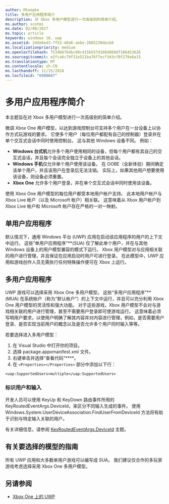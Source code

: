 ```yaml
---
author: Mtoepke
title: 多用户应用程序简介
description: 对 Xbox 多用户模型进行一次高级别的简单介绍。
ms.author: scotmi
ms.date: 02/08/2017
ms.topic: article
keywords: windows 10, uwp
ms.assetid: 2dde6ed3-7f53-48a6-aebe-2605230decb8
ms.localizationpriority: medium
ms.openlocfilehash: 7534b6764bc98c415b557d100d869df186453626
ms.sourcegitcommit: e2fca6c79f31e521ba76f7ecf343cf8f278e6a15
ms.translationtype: MT
ms.contentlocale: zh-CN
ms.lasthandoff: 11/15/2018
ms.locfileid: "6980687"
---
```

# <a name="introduction-to-multi-user-applications"></a>多用户应用程序简介

本主题旨在对 Xbox 多用户模型进行一次高级别的简单介绍。

微调 Xbox One 用户模型，以达到游戏控制台可支持多个用户在一台设备上以协作方式玩游戏的要求。 它使多个用户（每位用户都配有自己的控制器）登录并在单个交互式会话中同时使用控制台。 这与其他 Windows 设备不同。 例如：
* **Windows 台式机**允许多个用户使用相同的设备，但每个用户都有其自己的交互式会话，并且每个会话完全独立于设备上的其他会话。
* **Windows 手机**仅允许单个用户使用该设备。 在 OOBE（全新体验）期间确定该单个用户，并且该用户在登录后无法注销。 实际上，如果其他用户想要使用该设备，则设备必须重置。 
* **Xbox One** 允许多个用户登录，并在单个交互式会话中同时使用该设备。

使用 Xbox One 用户模型的每位用户都受本地用户帐户支持。 此本地用户帐户与 Xbox Live 帐户（以及 Microsoft 帐户）相关联。 这意味着从 Xbox 用户帐户到 Xbox Live 帐户和 Microsoft 帐户存在严格的一对一映射。

## <a name="single-user-applications"></a>单用户应用程序
默认情况下，通用 Windows 平台 (UWP) 应用在启动该应用程序的用户的上下文中运行。 这些“单用户应用程序”**(SUA) 仅了解此单个用户，并在与其他 Windows 设备上的用户模型兼容的模式下运行。 Xbox 用户模型对与应用相关联的用户进行管理，并且保证在应用启动时用户可进行登录。 在此模型中，UWP 应用和游戏创作人员无需执行任何特殊操作便可在 Xbox 上运行。 

## <a name="multi-user-applications"></a>多用户应用程序
UWP 游戏可以选择采用 Xbox One 多用户模型。 这些“多用户应用程序”**(MUA) 在系统帐户（称为“默认帐户”）的上下文中运行，并且可以充分利用 Xbox One 用户模型的灵活性和强大功能。 对于这些游戏，Xbox 用户模型不会对与游戏相关联的用户进行管理，甚至不需要用户登录即可使游戏运行。 这意味着必须写明用户要求，以使用户明确了解其内容并对内容进行管理，例如，是否需要用户登录、是否实现当前用户的概念以及是否允许多个用户同时输入等等。
   
若要选择进入多用户模型：   
1. 在 Visual Studio 中打开你的项目。   
2. 选择 package.appxmanifest.xml 文件。   
3. 右键单击并选择“查看代码”****。   
4. 在 `<Properties></Properties>` 部分中添加以下行：

```
<uap:SupportedUsers>multiple</uap:SupportedUsers>
```

### <a name="identifying-users-and-inputs"></a>标识用户和输入
开发人员可以使用 KeyUp 和 KeyDown 路由事件所用的 KeyRoutedEventArgs.DeviceId，来区分不同输入生成的事件。
使用 Windows.System.UserDeviceAssociation.FindUserFromDeviceId 方法将有助于识别与特定输入关联的用户。

有关详细信息，请参阅 [KeyRoutedEventArgs.DeviceId](https://msdn.microsoft.com/library/windows/apps/windows.ui.xaml.input.keyroutedeventargs.deviceid) 主题。


## <a name="guidance-on-which-model-to-choose"></a>有关要选择的模型的指南
所有 UWP 应用和大多数单用户游戏可以编写成 SUA。 我们建议仅合作的多玩家游戏考虑选择采用 Xbox One 多用户模型。

## <a name="see-also"></a>另请参阅
- [Xbox One 上的 UWP](index.md)
